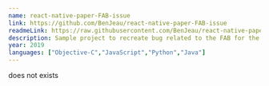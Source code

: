 ```yaml
---
name: react-native-paper-FAB-issue
link: https://github.com/BenJeau/react-native-paper-FAB-issue
readmeLink: https://raw.githubusercontent.com/BenJeau/react-native-paper-FAB-issue/master/README.md
description: Sample project to recreate bug related to the FAB for the module react-native-papaer
year: 2019
languages: ["Objective-C","JavaScript","Python","Java"]
---
```


does not exists